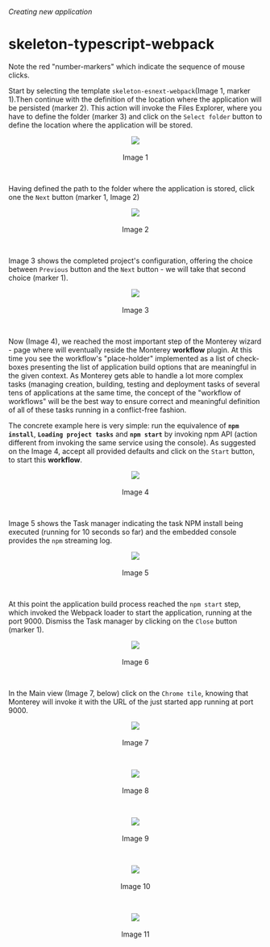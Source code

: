 _Creating new application_
# skeleton-typescript-webpack
Note the red "number-markers" which indicate the sequence of mouse clicks.

Start by selecting the template `skeleton-esnext-webpack`(Image 1, marker 1).Then continue with the definition of the location where the application will be persisted (marker 2).  This action will invoke the Files Explorer, where you have to define the folder (marker 3) and click on the `Select folder` button to define the location where the application will be stored.

<p align=center>
  <img src="https://cloud.githubusercontent.com/assets/2712405/18029972/466d41e6-6c75-11e6-8ede-85f351ddb760.png"></img>
 <br><br>
Image 1
</p>

<br>

Having defined the path to the folder where the application is stored, click one the `Next` button (marker 1, Image 2)

<p align=center>
  <img src="https://cloud.githubusercontent.com/assets/2712405/18030062/d440eaf2-6c77-11e6-8761-00337113130b.png"></img>
 <br><br>
Image 2
</p>

<br>

Image 3 shows the completed project's configuration, offering the choice between `Previous` button and the `Next` button - we will take that second choice (marker 1).

<p align=center>
  <img src="https://cloud.githubusercontent.com/assets/2712405/18030081/7106e292-6c78-11e6-819b-8a5ecb2002ec.png"></img>
 <br><br>
Image 3
</p>

<br>

Now (Image 4), we reached the most important step of the Monterey wizard - page where will eventually reside the Monterey **workflow** plugin. At this time you see the workflow's "place-holder" implemented as a list of check-boxes presenting the list of application build options that are meaningful in the given context. As Monterey gets able to handle a lot more complex tasks (managing creation, building, testing and deployment tasks of several tens of applications at the same time, the concept of the "workflow of workflows" will be the best way to ensure correct and meaningful definition of all of these tasks running in a conflict-free fashion.

The concrete example here is very simple: run the equivalence of **`npm install`**, **`Loading project tasks`** and **`npm start`** by invoking npm API (action different from invoking the same service using the console). As suggested on the Image 4, accept all provided defaults and click on the `Start` button, to start this **workflow**.

<p align=center>
  <img src="https://cloud.githubusercontent.com/assets/2712405/18030088/95abf7a4-6c78-11e6-91aa-0d990f9cd230.png"></img>
 <br><br>
Image 4
</p>

<br>

Image 5 shows the Task manager indicating the task NPM install being executed (running for 10 seconds so far) and the embedded console provides the `npm` streaming log.

<p align=center>
  <img src="https://cloud.githubusercontent.com/assets/2712405/18030112/43c55e48-6c79-11e6-9ee0-d68d67d9288a.png"></img>
 <br><br>
Image 5
</p>

<br>

At this point the application build process reached the `npm start` step, which invoked the Webpack loader to start the application, running at the port 9000. Dismiss the Task manager by clicking on the `Close` button (marker 1).

<p align=center>
  <img src="https://cloud.githubusercontent.com/assets/2712405/18030120/7060d310-6c79-11e6-8857-0393a6df8fcb.png"></img>
 <br><br>
Image 6
</p>

<br>

In the Main view (Image 7, below) click on the `Chrome tile`, knowing that Monterey will invoke it with the URL of the just started app running at port 9000.

<p align=center>
  <img src="https://cloud.githubusercontent.com/assets/2712405/18030128/a681ab7c-6c79-11e6-8a0a-c1007a7232d4.png"></img>
 <br><br>
Image 7
</p>

<br>
<p align=center>
  <img src="https://cloud.githubusercontent.com/assets/2712405/18030134/d4926420-6c79-11e6-86ab-758172da93fb.png"></img>
 <br><br>
Image 8
</p>

<br>
<p align=center>
  <img src="https://cloud.githubusercontent.com/assets/2712405/18030143/fa0d438c-6c79-11e6-9f40-e494062e4751.png"></img>
 <br><br>
Image 9
</p>

<br>
<p align=center>
  <img src="https://cloud.githubusercontent.com/assets/2712405/18030146/1cf9d478-6c7a-11e6-80e9-b7d43c51194e.png"></img>
 <br><br>
Image 10
</p>

<br>
<p align=center>
  <img src="https://cloud.githubusercontent.com/assets/2712405/18030151/438db67c-6c7a-11e6-8a3b-544074764c67.png"></img>
 <br><br>
Image 11
</p>
















